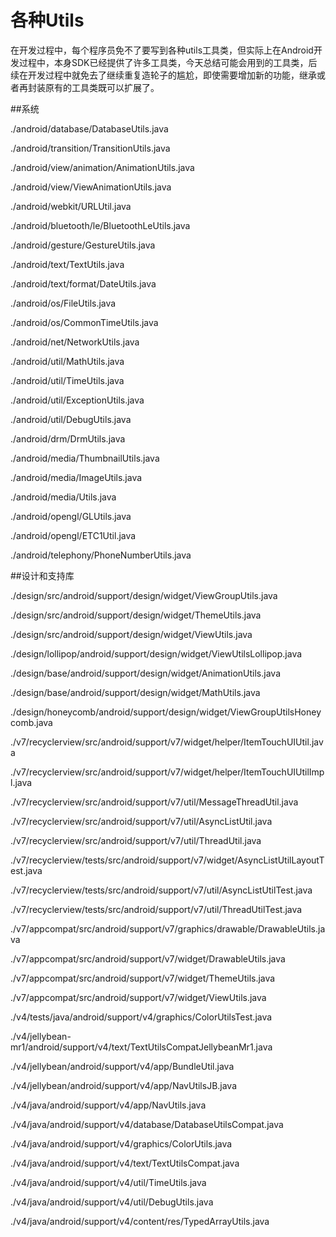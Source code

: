 # 各种Utils

在开发过程中，每个程序员免不了要写到各种utils工具类，但实际上在Android开发过程中，本身SDK已经提供了许多工具类，今天总结可能会用到的工具类，后续在开发过程中就免去了继续重复造轮子的尴尬，即使需要增加新的功能，继承或者再封装原有的工具类既可以扩展了。

##系统

./android/database/DatabaseUtils.java

./android/transition/TransitionUtils.java

./android/view/animation/AnimationUtils.java

./android/view/ViewAnimationUtils.java

./android/webkit/URLUtil.java

./android/bluetooth/le/BluetoothLeUtils.java

./android/gesture/GestureUtils.java

./android/text/TextUtils.java

./android/text/format/DateUtils.java

./android/os/FileUtils.java

./android/os/CommonTimeUtils.java

./android/net/NetworkUtils.java

./android/util/MathUtils.java

./android/util/TimeUtils.java

./android/util/ExceptionUtils.java

./android/util/DebugUtils.java

./android/drm/DrmUtils.java

./android/media/ThumbnailUtils.java

./android/media/ImageUtils.java

./android/media/Utils.java

./android/opengl/GLUtils.java

./android/opengl/ETC1Util.java

./android/telephony/PhoneNumberUtils.java

##设计和支持库

./design/src/android/support/design/widget/ViewGroupUtils.java

./design/src/android/support/design/widget/ThemeUtils.java

./design/src/android/support/design/widget/ViewUtils.java

./design/lollipop/android/support/design/widget/ViewUtilsLollipop.java

./design/base/android/support/design/widget/AnimationUtils.java

./design/base/android/support/design/widget/MathUtils.java

./design/honeycomb/android/support/design/widget/ViewGroupUtilsHoneycomb.java

./v7/recyclerview/src/android/support/v7/widget/helper/ItemTouchUIUtil.java

./v7/recyclerview/src/android/support/v7/widget/helper/ItemTouchUIUtilImpl.java

./v7/recyclerview/src/android/support/v7/util/MessageThreadUtil.java

./v7/recyclerview/src/android/support/v7/util/AsyncListUtil.java

./v7/recyclerview/src/android/support/v7/util/ThreadUtil.java

./v7/recyclerview/tests/src/android/support/v7/widget/AsyncListUtilLayoutTest.java

./v7/recyclerview/tests/src/android/support/v7/util/AsyncListUtilTest.java

./v7/recyclerview/tests/src/android/support/v7/util/ThreadUtilTest.java

./v7/appcompat/src/android/support/v7/graphics/drawable/DrawableUtils.java

./v7/appcompat/src/android/support/v7/widget/DrawableUtils.java

./v7/appcompat/src/android/support/v7/widget/ThemeUtils.java

./v7/appcompat/src/android/support/v7/widget/ViewUtils.java

./v4/tests/java/android/support/v4/graphics/ColorUtilsTest.java

./v4/jellybean-mr1/android/support/v4/text/TextUtilsCompatJellybeanMr1.java

./v4/jellybean/android/support/v4/app/BundleUtil.java

./v4/jellybean/android/support/v4/app/NavUtilsJB.java

./v4/java/android/support/v4/app/NavUtils.java

./v4/java/android/support/v4/database/DatabaseUtilsCompat.java

./v4/java/android/support/v4/graphics/ColorUtils.java

./v4/java/android/support/v4/text/TextUtilsCompat.java

./v4/java/android/support/v4/util/TimeUtils.java

./v4/java/android/support/v4/util/DebugUtils.java

./v4/java/android/support/v4/content/res/TypedArrayUtils.java
